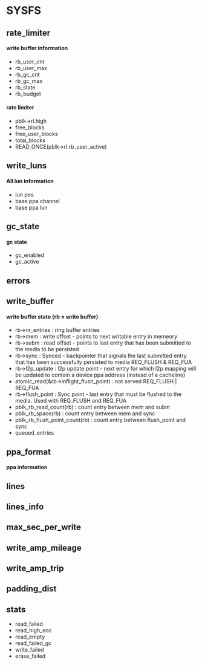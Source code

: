 SYSFS
=======
rate_limiter
------
#### write buffer information
* rb_user_cnt
* rb_user_max
* rb_gc_cnt
* rb_gc_max
* rb_state
* rb_budget
#### rate limiter
* pblk->rl.high
* free_blocks
* free_user_blocks
* total_blocks
* READ_ONCE(pblk->rl.rb_user_active)

write_luns
------
#### All lun information
* lun pos
* base ppa channel
* base ppa lun

gc_state
------
#### gc state
* gc_enabled
* gc_active

errors
------
write_buffer
------
#### write buffer state (rb = write buffer)
* rb->nr_entries : ring buffer entries
* rb->mem : write offset - points to next writable entry in memeory
* rb->subm : read offset - points to last entry that has been submitted to the media to be persisted
* rb->sync : Synced - backpointer that signals the last submitted entry that has been successfully persisted to media REQ_FLUSH & REQ_FUA
* rb->l2p_update : l2p update point - next entry for which l2p mapping will be updated to contain a device ppa address (instead of a cacheline)
* atomic_read(&rb->inflight_flush_point) : not served REQ_FLUSH | REQ_FUA
* rb->flush_point : Sync point - last entry that must be flushed to the media. Used with REQ_FLUSH and REQ_FUA
* pblk_rb_read_count(rb) : count entry between mem and subm
* pblk_rb_space(rb) : count entry between mem and sync
* pblk_rb_flush_point_count(rb) : count entry between flush_point and sync
* queued_entries

ppa_format
------
#### ppa information

lines
------
lines_info
------
max_sec_per_write
------
write_amp_mileage
------
write_amp_trip
------
padding_dist
------


stats
------
* read_failed
* read_high_ecc
* read_empty
* read_failed_gc
* write_failed
* erase_failed
